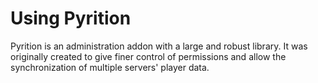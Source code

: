 # Using Pyrition

Pyrition is an administration addon with a large and robust library. It was originally created to give finer control of permissions and allow the synchronization of multiple servers' player data.